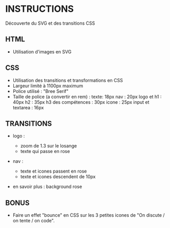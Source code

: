 # INSTRUCTIONS
Découverte du SVG et des transitions CSS

## HTML
- Utilisation d'images en SVG

## CSS
- Utilisation des transitions et transformations en CSS
- Largeur limité à 1100px maximum
- Police utilisé : "Bree Serif"
- Taille de police (a convertir en rem) :
    texte: 18px
    nav : 20px
    logo et h1 : 40px
    h2 : 35px
    h3 des compétences : 30px
    icone : 25px
    input et textarea : 16px

## TRANSITIONS
- logo :
    - zoom de 1.3 sur le losange
    - texte qui passe en rose

- nav :
    - texte et icones passent en rose
    - texte et icones descendent de 10px

- en savoir plus : background rose

## BONUS
- Faire un effet "bounce" en CSS sur les 3 petites icones de "On discute / on tente / on code".
